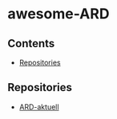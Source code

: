 # awesome-ARD

## Contents
- [Repositories](#Repositories)

## Repositories
- [ARD-aktuell](https://github.com/ard-aktuell/)
